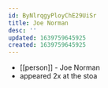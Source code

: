 ```yaml
---
id: ByNlrqgyPloyChE29UiSr
title: Joe Norman
desc: ''
updated: 1639759645925
created: 1639759645925
---
```



- [[person]] - Joe Norman
- appeared 2x at the stoa
